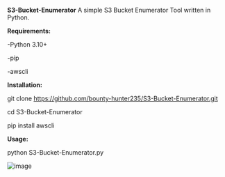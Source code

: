 **S3-Bucket-Enumerator**
A simple S3 Bucket Enumerator Tool written in Python.

**Requirements:**

-Python 3.10+

-pip

-awscli

**Installation:**

git clone https://github.com/bounty-hunter235/S3-Bucket-Enumerator.git

cd S3-Bucket-Enumerator

pip install awscli

**Usage:**

python S3-Bucket-Enumerator.py

![image](https://github.com/user-attachments/assets/a668b5bf-66c0-4364-9f23-3137f804758c)
